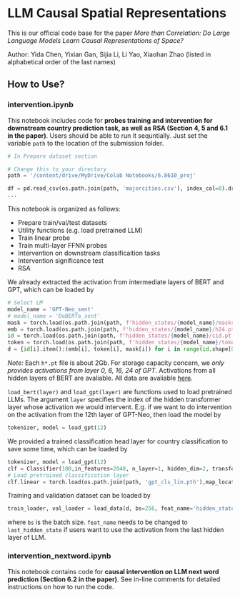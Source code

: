# LLM Causal Spatial Representations

This is our official code base for the paper _More than Correlation: Do Large Language Models Learn Causal Representations of Space?_

Author: Yida Chen, Yixian Gan, Sijia Li, Li Yao, Xiaohan Zhao (listed in alphabetical order of the last names)


## How to Use?
### intervention.ipynb
This notebook includes code for **probes training and intervention for downstream country prediction task, as well as RSA (Section 4, 5 and 6.1 in the paper)**. Users should be able to run it sequntially. Just set the variable `path` to the location of the submission folder. 

```python
# In Prepare dataset section

# Change this to your directory 
path = '/content/drive/MyDrive/Colab Notebooks/6.8610_proj' 

df = pd.read_csv(os.path.join(path, 'majorcities.csv'), index_col=0).dropna(subset='population')
...
```

This notebook is organized as follows: 
- Prepare train/val/test datasets 
- Utility functions (e.g. load pretrained LLM) 
- Train linear probe
- Train multi-layer FFNN probes
- Intervention on downstream classificaition tasks
- Intervention significance test
- RSA

We already extracted the activation from intermediate layers of BERT and GPT, which can be loaded by 

```python
# Select LM 
model_name = 'GPT-Neo_sent'
# model_name = 'DeBERTa_sent'
mask = torch.load(os.path.join(path, f'hidden_states/{model_name}/masks.pt'))
emb = torch.load(os.path.join(path, f'hidden_states/{model_name}/h24.pt')) # Change this line if want to use activations from other later
id = torch.load(os.path.join(path, f'hidden_states/{model_name}/cid.pt'))
token = torch.load(os.path.join(path, f'hidden_states/{model_name}/tokens.pt'))
d = {id[i].item():(emb[i], token[i], mask[i]) for i in range(id.shape[0])}
```
*Note:* Each `h*.pt` file is about 2Gb. For storage capacity concern, we *only provides activations from layer 0, 6, 16, 24 of GPT*. Activations from all hidden layers of BERT are avaliable. All data are avaliable [here](https://drive.google.com/drive/u/1/folders/185Vv_Kfx7rg5c3kv0P5BkOI78t4ctpnf).


`load_bert(layer)` and `load_gpt(layer)` are functions used to load pretrained LLMs. The argument `layer` specifies the index of the hidden transformer layer whose activation we would intervent. E.g. if we want to do intervention on the activation from the 12th layer of GPT-Neo, then load the model by 
```python
tokenizer, model = load_gpt(12)
```

We provided a trained classification head layer for country classification to save some time, which can be loaded by 
```python
tokenizer, model = load_gpt(12)
clf = Classifier(100,in_features=2048, n_layer=1, hidden_dim=2, transformer=model, device=device)
# Load pretrained classification layer 
clf.linear = torch.load(os.path.join(path, 'gpt_cls_lin.pth'),map_location=device)
```

Training and validation dataset can be loaded by 
```python
train_loader, val_loader = load_data(d, bs=256, feat_name='hidden_state')
```
where `bs` is the batch size. `feat_name` needs to be changed to `last_hidden_state` if users want to use the activation from the last hidden layer of LLM. 


### intervention_nextword.ipynb
This notebook contains code for **causal intervention on LLM next word prediction (Section 6.2 in the paper)**. See in-line comments for detailed instructions on how to run the code.